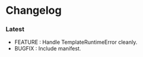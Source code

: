 # Changelog


### Latest

* FEATURE : Handle TemplateRuntimeError cleanly.
* BUGFIX : Include manifest.

